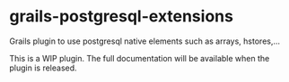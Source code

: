 grails-postgresql-extensions
============================

Grails plugin to use postgresql native elements such as arrays, hstores,...

This is a WIP plugin. The full documentation will be available when the plugin is released.
